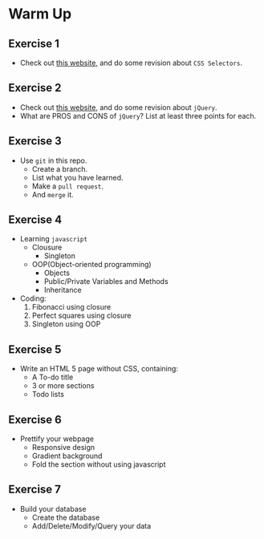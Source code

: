 # Warm Up 

## Exercise 1
+ Check out [this website](http://flukeout.github.io), and do some revision about `CSS Selectors`.

## Exercise 2
+ Check out [this website](http://jqexercise.droppages.com), and do some revision about `jQuery`.
+ What are PROS and CONS of  `jQuery`? List at least three points for each.

## Exercise 3
+ Use `git` in this repo.
	+ Create a branch.
	+ List what you have learned.
	+ Make a `pull request`.
	+ And `merge` it.

## Exercise 4
+ Learning `javascript`
	+ Clousure
		+ Singleton
	+ OOP(Object-oriented programming)
		+ Objects
		+ Public/Private Variables and Methods
		+ Inheritance
+ Coding:
	1. Fibonacci using closure
	2. Perfect squares using closure
	3. Singleton using OOP

## Exercise 5
+ Write an HTML 5 page without CSS, containing:
	+ A To-do title
	+ 3 or more sections
	+ Todo lists

## Exercise 6
+ Prettify your webpage
	+ Responsive design
	+ Gradient background
	+ Fold the section without using javascript

## Exercise 7
+ Build your database
	+ Create the database
	+ Add/Delete/Modify/Query your data
